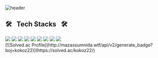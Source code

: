 ![header](https://capsule-render.vercel.app/api?type=waving&color=gradient&customColorList=14,18&height=200&text=Welcome%20to%20Young's%20Github&fontSize=40&animation=twinkling&fontAlign=65&fontAlignY=43)

<div>
<h2>🛠️&nbsp&nbsp&nbspTech Stacks&nbsp&nbsp&nbsp🛠️</h2>
<img src="https://img.shields.io/badge/Python-3776AB?style=flat-square&logo=Python&logoColor=white"/>
<img src="https://img.shields.io/badge/JavaScript-F7DF1E?style=flat-square&logo=JavaScript&logoColor=white"/>
<img src="https://img.shields.io/badge/OpenCV-5C3EE8?style=flat-square&logo=OpenCV&logoColor=white"/>
<img src="https://img.shields.io/badge/PyTorch-EE4C2C?style=flat-square&logo=PyTorch&logoColor=white"/>
<img src="https://img.shields.io/badge/CSS3-1572B6?style=flat-square&logo=CSS3&logoColor=white"/>
<img src="https://img.shields.io/badge/Django-092E20?style=flat-square&logo=Django&logoColor=white"/>
<img src="https://img.shields.io/badge/HTML5-E34F26?style=flat-square&logo=HTML5&logoColor=white"/>
<img src="https://img.shields.io/badge/React-61DAFB?style=flat-square&logo=React&logoColor=white"/>
<img src="https://img.shields.io/badge/Vue.js-4FC08D?style=flat-square&logo=Vue.js&logoColor=white"/>
</div>

<div>
[![Solved.ac Profile](http://mazassumnida.wtf/api/v2/generate_badge?boj=kokoz22)](https://solved.ac/kokoz22/)
</div>